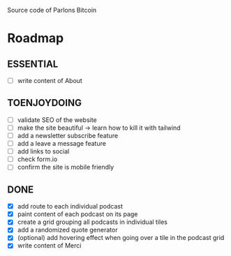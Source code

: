 Source code of Parlons Bitcoin

# Roadmap
## ESSENTIAL
- [ ] write content of About

## TOENJOYDOING
- [ ] validate SEO of the website
- [ ] make the site beautiful -> learn how to kill it with tailwind
- [ ] add a newsletter subscribe feature
- [ ] add a leave a message feature
- [ ] add links to social
- [ ] check form.io
- [ ] confirm the site is mobile friendly
## DONE
- [x] add route to each individual podcast
- [x] paint content of each podcast on its page
- [x] create a grid grouping all podcasts in individual tiles
- [x] add a randomized quote generator
- [X] (optional) add hovering effect when going over a tile in the podcast grid
- [x] write content of Merci